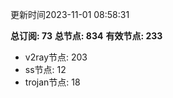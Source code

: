 更新时间2023-11-01 08:58:31

**总订阅: 73**
**总节点: 834**
**有效节点: 233**
- v2ray节点: 203
- ss节点: 12
- trojan节点: 18
